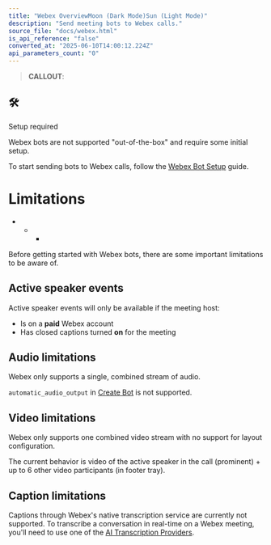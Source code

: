 ```yaml
---
title: "Webex OverviewMoon (Dark Mode)Sun (Light Mode)"
description: "Send meeting bots to Webex calls."
source_file: "docs/webex.html"
is_api_reference: "false"
converted_at: "2025-06-10T14:00:12.224Z"
api_parameters_count: "0"
---
```

> **CALLOUT**:

## 🛠️

Setup required

Webex bots are not supported "out-of-the-box" and require some initial setup.

To start sending bots to Webex calls, follow the [Webex Bot Setup](/docs/webex-bot-setup) guide.



# Limitations

[](#limitations)
- * *

Before getting started with Webex bots, there are some important limitations to be aware of.

## Active speaker events

[](#active-speaker-events)

Active speaker events will only be available if the meeting host:
- Is on a **paid** Webex account
- Has closed captions turned **on** for the meeting

## Audio limitations

[](#audio-limitations)

Webex only supports a single, combined stream of audio.

`automatic_audio_output` in [Create Bot](/reference/bot_create) is not supported.

## Video limitations

[](#video-limitations)

Webex only supports one combined video stream with no support for layout configuration.

The current behavior is video of the active speaker in the call (prominent) + up to 6 other video participants (in footer tray).

## Caption limitations

[](#caption-limitations)

Captions through Webex's native transcription service are currently not supported. To transcribe a conversation in real-time on a Webex meeting, you'll need to use one of the [AI Transcription Providers](/docs/ai-transcription#ai-transcription-providers).
